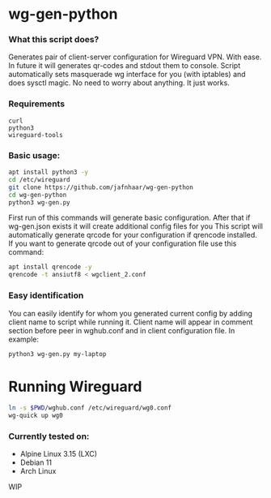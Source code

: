 # wg-gen-python
### What this script does?
Generates pair of client-server configuration for Wireguard VPN. With ease. In future it will generates qr-codes and stdout them to console. 
Script automatically sets masquerade wg interface for you (with iptables) and does sysctl magic. No need to worry about anything. It just works.
### Requirements
```
curl
python3
wireguard-tools
```
### Basic usage: 
```Bash
apt install python3 -y
cd /etc/wireguard
git clone https://github.com/jafnhaar/wg-gen-python
cd wg-gen-python
python3 wg-gen.py
```

First run of this commands will generate basic configuration. After that if wg-gen.json exists it will create additional config files for you 
This script will automatically generate qrcode for your configuration if qrencode installed.
If you want to generate qrcode out of your configuration file use this command:

```bash
apt install qrencode -y
qrencode -t ansiutf8 < wgclient_2.conf
```
### Easy identification
You can easily identify for whom you generated current config by adding client name to script while running it. Client name will appear in comment section before peer in wghub.conf and in client configuration file. In example:
```bash
python3 wg-gen.py my-laptop
```



# Running Wireguard
```Bash
ln -s $PWD/wghub.conf /etc/wireguard/wg0.conf
wg-quick up wg0
```

### Currently tested on:
 - Alpine Linux 3.15 (LXC)
 - Debian 11
 - Arch Linux

WIP